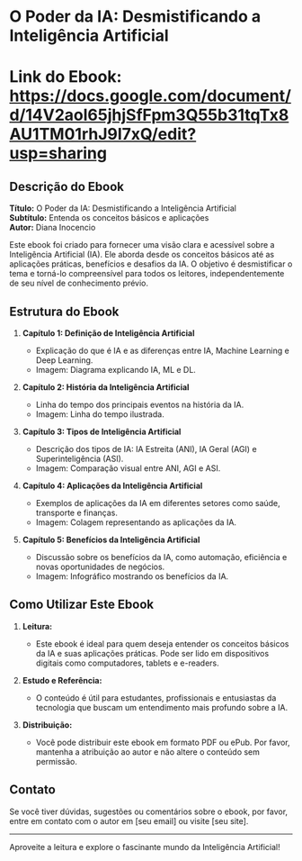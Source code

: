 
# O Poder da IA: Desmistificando a Inteligência Artificial

# Link do Ebook: https://docs.google.com/document/d/14V2aol65jhjSfFpm3Q55b31tqTx8AU1TM01rhJ9I7xQ/edit?usp=sharing

## Descrição do Ebook

**Título:** O Poder da IA: Desmistificando a Inteligência Artificial  
**Subtítulo:** Entenda os conceitos básicos e aplicações  
**Autor:** Diana Inocencio

Este ebook foi criado para fornecer uma visão clara e acessível sobre a Inteligência Artificial (IA). Ele aborda desde os conceitos básicos até as aplicações práticas, benefícios e desafios da IA. O objetivo é desmistificar o tema e torná-lo compreensível para todos os leitores, independentemente de seu nível de conhecimento prévio.

## Estrutura do Ebook

1. **Capítulo 1: Definição de Inteligência Artificial**
   - Explicação do que é IA e as diferenças entre IA, Machine Learning e Deep Learning.
   - Imagem: Diagrama explicando IA, ML e DL.

2. **Capítulo 2: História da Inteligência Artificial**
   - Linha do tempo dos principais eventos na história da IA.
   - Imagem: Linha do tempo ilustrada.

3. **Capítulo 3: Tipos de Inteligência Artificial**
   - Descrição dos tipos de IA: IA Estreita (ANI), IA Geral (AGI) e Superinteligência (ASI).
   - Imagem: Comparação visual entre ANI, AGI e ASI.

4. **Capítulo 4: Aplicações da Inteligência Artificial**
   - Exemplos de aplicações da IA em diferentes setores como saúde, transporte e finanças.
   - Imagem: Colagem representando as aplicações da IA.

5. **Capítulo 5: Benefícios da Inteligência Artificial**
   - Discussão sobre os benefícios da IA, como automação, eficiência e novas oportunidades de negócios.
   - Imagem: Infográfico mostrando os benefícios da IA.



## Como Utilizar Este Ebook

1. **Leitura:**
   - Este ebook é ideal para quem deseja entender os conceitos básicos da IA e suas aplicações práticas. Pode ser lido em dispositivos digitais como computadores, tablets e e-readers.

2. **Estudo e Referência:**
   - O conteúdo é útil para estudantes, profissionais e entusiastas da tecnologia que buscam um entendimento mais profundo sobre a IA.

3. **Distribuição:**
   - Você pode distribuir este ebook em formato PDF ou ePub. Por favor, mantenha a atribuição ao autor e não altere o conteúdo sem permissão.

## Contato

Se você tiver dúvidas, sugestões ou comentários sobre o ebook, por favor, entre em contato com o autor em [seu email] ou visite [seu site].

---

Aproveite a leitura e explore o fascinante mundo da Inteligência Artificial!

